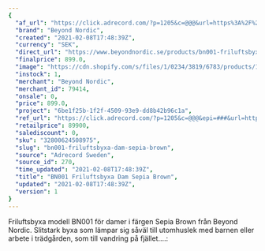 ```yaml
---
{
  "af_url": "https://click.adrecord.com/?p=1205&c=@@@&url=https%3A%2F%2Fwww.beyondnordic.se%2Fproducts%2Fbn001-friluftsbyxa-dam-sepia-brown",
  "brand": "Beyond Nordic",
  "created": "2021-02-08T17:48:39Z",
  "currency": "SEK",
  "direct_url": "https://www.beyondnordic.se/products/bn001-friluftsbyxa-dam-sepia-brown",
  "finalprice": 899.0,
  "image": "https://cdn.shopify.com/s/files/1/0234/3819/6783/products/1aa4e87a977f767ffd5a179c456f6a606cfffe84_2048x2048.jpg",
  "instock": 1,
  "merchant": "Beyond Nordic",
  "merchant_id": 79414,
  "onsale": 0,
  "price": 899.0,
  "project": "6be1f25b-1f2f-4509-93e9-dd8b42b96c1a",
  "ref_url": "https://click.adrecord.com/?p=1205&c=@@@&epi=###&url=https%3A%2F%2Fwww.beyondnordic.se%2Fproducts%2Fbn001-friluftsbyxa-dam-sepia-brown",
  "retailprice": 89900,
  "salediscount": 0,
  "sku": "32800624508975",
  "slug": "bn001-friluftsbyxa-dam-sepia-brown",
  "source": "Adrecord Sweden",
  "source_id": 270,
  "time_updated": "2021-02-08T17:48:39Z",
  "title": "BN001 Friluftsbyxa Dam Sepia Brown",
  "updated": "2021-02-08T17:48:39Z",
  "version": 1
}
---
```


Friluftsbyxa modell BN001 för damer i färgen Sepia Brown från Beyond Nordic. Slitstark byxa som lämpar sig såväl till utomhuslek med barnen eller arbete i trädgården, som till vandring på fjället.…:
